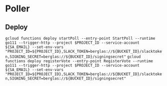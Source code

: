 # Poller

## Deploy
`gcloud functions deploy startPoll --entry-point StartPoll --runtime go111 --trigger-http --project $PROJECT_ID --service-account ${SA_EMAIL} --set-env-vars "PROJECT_ID=${PROJECT_ID},SLACK_TOKEN=berglas://${BUCKET_ID}/slacktoken,SIGNING_SECRET=berglas://${BUCKET_ID}/signingsecret"`
`gcloud functions deploy registerVote --entry-point RegisterVote --runtime go111 --trigger-http --project $PROJECT_ID --service-account ${SA_EMAIL} --set-env-vars "PROJECT_ID=${PROJECT_ID},SLACK_TOKEN=berglas://${BUCKET_ID}/slacktoken,SIGNING_SECRET=berglas://${BUCKET_ID}/signingsecret"`